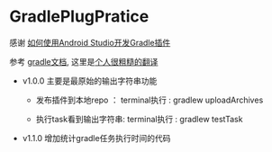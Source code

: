 # GradlePlugPratice

感谢 [如何使用Android Studio开发Gradle插件](http://blog.csdn.net/sbsujjbcy/article/details/50782830)


参考 [gradle文档](https://docs.gradle.org/current/userguide/custom_plugins.html), 这里是[个人很粗糙的翻译](https://github.com/nangonghuang/test/blob/master/Gradle%20User%20Guide/Chapter%2041.md)

* v1.0.0 主要是最原始的输出字符串功能

   * 发布插件到本地repo ： terminal执行 : gradlew uploadArchives

   * 执行task看到输出字符串: terminal执行 : gradlew testTask
   
* v1.1.0 增加统计gradle任务执行时间的代码